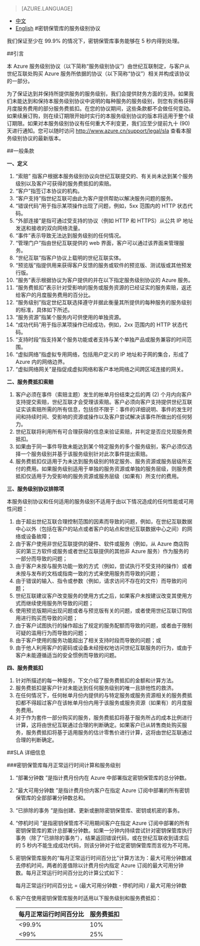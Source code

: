 <properties
	pageTitle=""
    description=""
    services=""
    documentationCenter=""
    authors=""
    manager=""
    editor=""
    tags=""/>

<tags ms.service="legal" ms.date="03/2016" wacn.date="03/2016" wacn.lang="cn"/>

> [AZURE.LANGUAGE]
- [中文](/support/sla/key-vault/)
- [English](/support/sla/key-vault-en/)
#密钥保管库的服务级别协议

我们保证至少在 99.9% 的情况下，密钥保管库事务能够在 5 秒内得到处理。

##引言
 
本 Azure 服务级别协议（以下简称“服务级别协议”）由世纪互联制定，与客户从世纪互联处购买 Azure 服务所依据的协议（以下简称“协议”）相关并构成该协议的一部分。

为了保证达到并保持所提供服务的服务级别，我们会提供财务方面的支持。如果我们未能达到和保持本服务级别协议中说明的每种服务的服务级别，则您有资格获得月度服务费用的部分服务费抵扣。在您的协议期间，这些条款都不会做任何变动。如果续展订购，则在续订期限开始时实行的本服务级别协议的版本将适用于整个续订期限。如果对本服务级别协议有任何重大不利变更，我们应至少提前九十 (90) 天进行通知。您可以随时访问 http://www.azure.cn/support/legal/sla 查看本服务级别协议的最新版本。


##一般条款
 
**一、定义**
 
1. “索赔” 指客户根据本服务级别协议向世纪互联提交的、有关尚未达到某个服务级别以及客户可获得的服务费抵扣的索赔。
2. “客户”指签订本协议的机构。
3. “客户支持”指世纪互联可由此为客户提供帮助以解决服务问题的服务。
4. “错误代码”用于指示某项操作出现了问题，例如，5xx 范围内的 HTTP 状态代码。
5. “外部连接”是指可通过受支持的协议（例如 HTTP 和 HTTPS）从公共 IP 地址发送和接收的双向网络流量。
6. “事件”表示导致无法达到服务级别的任何情况。
7. “管理门户”指由世纪互联提供的 web 界面，客户可以通过该界面来管理服务。
8. “世纪互联”指客户协议上载明的世纪互联实体。
9. “预览版”指提供用来获得客户反馈的服务或软件的预览版、测试版或其他预发行版。
10. “服务”表示根据协议为客户提供的并在以下指定服务级别协议的 Azure 服务。
11. “服务费抵扣”表示针对受影响的服务或服务资源的已经证实的服务索赔，返还给客户的月度服务费用的百分比。
12. “服务级别”指定世纪互联选择遵守并据此衡量其所提供的每种服务的服务级别的标准，具体如下所述。
13. “服务资源”指某个服务内可供使用的单独资源。
14. “成功代码”用于指示某项操作已经成功，例如，2xx 范围内的 HTTP 状态代码。
15. “支持时段”指支持某个服务功能或者支持与某个单独产品或服务兼容的时间范围。
16. “虚拟网络”指虚拟专用网络，包括用户定义的 IP 地址和子网的集合，形成了 Azure 内的网络边界。
17. “虚拟网络网关”是指促成虚拟网络和客户本地网络之间跨区域连接的网关。

**二、服务费抵扣索赔**

1. 客户必须在事件（索赔主题）发生的帐单月份结束之后的两 (2) 个月内向客户支持提交索赔，世纪互联才会受理该索赔。客户必须向客户支持提供世纪互联证实该索赔所需的所有信息，包括但不限于：事件的详细说明、事件的发生时间和持续时间、受影响的资源或操作以及客户尝试解决该事件所做出的任何努力。
2. 世纪互联将利用所有可合理获得的信息来验证索赔，并判定是否应兑现服务费抵扣。
3. 如果由于同一事件导致未能达到某个特定服务的多个服务级别，客户必须仅选择一个服务级别并基于该服务级别针对此次事件提出索赔。
4. 服务费抵扣仅适用于为未达到服务级别的特定服务、服务资源或服务层级所支付的费用。如果服务级别适用于单独的服务资源或单独的服务层级，则服务费抵扣仅适用于为受影响的服务资源或服务层级（如果有）所支付的费用。

**三、服务级别协议排除项**


本服务级别协议和任何适用的服务级别不适用于由以下情况造成的任何性能或可用性问题：

1. 由于超出世纪互联合理控制范围的因素而导致的问题，例如，在世纪互联数据中心以外（包括在客户的站点或者客户的站点和世纪互联数据中心之间）的网络或设备故障；
2. 由于客户使用非世纪互联提供的硬件、软件或服务（例如，从 Azure 商店购买的第三方软件或服务或者世纪互联提供的其他非 Azure 服务）作为服务的一部分而导致的问题；
3. 由于客户未按与服务功能一致的方式（例如，尝试执行不受支持的操作）或者未按与发布的文档或指南一致的方式来使用服务而导致的问题；
4. 由于错误的输入、指令或参数（例如，请求访问不存在的文件）而导致的问题；
5. 世纪互联建议客户改变服务的使用方式之后，如果客户未按建议改变其使用方式而继续使用服务所导致的问题；
6. 使用预览版期间出现问题或者与预览版有关的问题，或者使用世纪互联订购信用进行购买而导致的问题；
7. 由于客户试图执行的操作超出了规定的服务配额而导致的问题，或者由于限制可疑的滥用行为而导致的问题；
8. 由于客户使用的服务功能超出了相关支持时段而导致的问题；或
9. 由于他人利用客户的密码或设备未经授权地访问世纪互联服务的行为，或由于客户未能遵循适当的安全惯例而导致的问题。

**四、服务费抵扣** 

1. 针对所描述的每一种服务，下文介绍了服务费抵扣的金额和计算方法。
2. 服务费抵扣是客户针对未能达到任何服务级别的唯一且排他性的救济。
3. 在任何情况下，任何帐单月份内提供的与特定服务或服务资源相关的服务费抵扣都不得超过客户在该帐单月份内用于该服务或服务资源（如果有）的月度服务费用。
4. 对于作为套件一部分购买的服务，服务费抵扣将基于服务所占的成本比例进行计算，这将由世纪互联通过合理的判断确定。如果客户已从转售商处购买服务，服务费抵扣将基于适用服务的估计零售价进行计算，这将由世纪互联通过合理的判断确定。


##SLA 详细信息

###密钥保管库每月正常运行时间计算和服务级别

1. “部署分钟数 ”是指计费月份内在 Azure 中部署指定密钥保管库的总分钟数。

2. “最大可用分钟数 ”是指计费月份内客户在指定 Azure 订阅中部署的所有密钥保管库的全部部署分钟数总和。

3. “已排除的事务 ”是指创建、更新或删除密钥保管库、密钥或机密的事务。

4. “停机时间 ”是指密钥保管库不可用期间客户在指定 Azure 订阅中部署的所有密钥保管库的累计总部署分钟数。如果一分钟内持续尝试针对密钥保管库执行事务（除了“已排除的事务”），结果返回错误代码，或在世纪互联收到请求后的 5 秒内不能生成成功代码，则该分钟对于给定密钥保管库而言视为不可用。

5. 密钥保管库服务的“每月正常运行时间百分比”计算方法为：最大可用分钟数减去停机时间，两者的差值除以计费月份内指定 Azure 订阅的最大可用分钟数。每月正常运行时间百分比的计算公式如下：

    每月正常运行时间百分比 = (最大可用分钟数 - 停机时间) / 最大可用分钟数

6. 客户在使用密钥保管库服务时适用以下服务级别和服务费抵扣：

    |每月正常运行时间百分比| 服务费抵扣 |
    |---------------|------------|
    |   <99.9% |10% |
    |    <99% |25% |

 